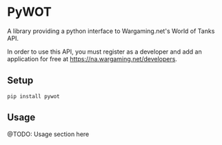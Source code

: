 PyWOT
=====

A library providing a python interface to Wargaming.net's World of Tanks API.  

In order to use this API, you must register as a developer and add an application for free at https://na.wargaming.net/developers.  

Setup
-----
	
	pip install pywot

Usage
-----
@TODO: Usage section here	

